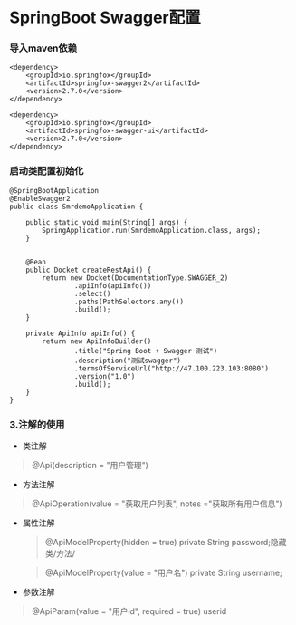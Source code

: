 # SpringBoot Swagger配置

### 导入maven依赖
```
<dependency>
	<groupId>io.springfox</groupId>
	<artifactId>springfox-swagger2</artifactId>
	<version>2.7.0</version>
</dependency>

<dependency>
	<groupId>io.springfox</groupId>
	<artifactId>springfox-swagger-ui</artifactId>
	<version>2.7.0</version>
</dependency>
```
### 启动类配置初始化
```
@SpringBootApplication
@EnableSwagger2
public class SmrdemoApplication {

	public static void main(String[] args) {
		SpringApplication.run(SmrdemoApplication.class, args);
	}


	@Bean
	public Docket createRestApi() {
		return new Docket(DocumentationType.SWAGGER_2)
				.apiInfo(apiInfo())
				.select()
				.paths(PathSelectors.any())
				.build();
	}

	private ApiInfo apiInfo() {
		return new ApiInfoBuilder()
				.title("Spring Boot + Swagger 测试")
				.description("测试swagger")
				.termsOfServiceUrl("http://47.100.223.103:8080")
				.version("1.0")
				.build();
	}
}
```

### 3.注解的使用

- 类注解 
> @Api(description = "用户管理") 

- 方法注解 
> @ApiOperation(value = "获取用户列表", notes ="获取所有用户信息")


- 属性注解 
    > @ApiModelProperty(hidden = true) private String password;隐藏类/方法/   
        
    > @ApiModelProperty(value = "用户名") private String username;
    
- 参数注解
> @ApiParam(value = "用户id", required = true) userid
    